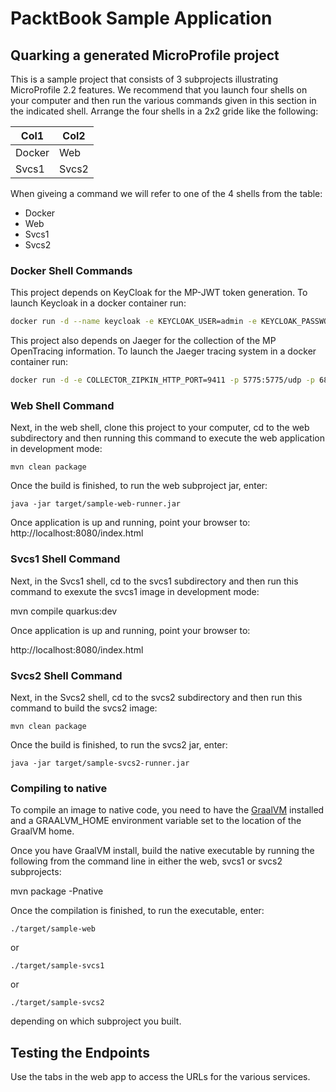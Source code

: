 # PacktBook Sample Application

## Quarking a generated MicroProfile project

This is a sample project that consists of 3 subprojects illustrating MicroProfile 2.2 features. We recommend that you
launch four shells on your computer and then run the various commands given in this
section in the indicated shell. Arrange the four shells in a 2x2 gride like the following:

| Col1  | Col2  |
| ------|-------|
| Docker| Web   |
| Svcs1 | Svcs2 |

When giveing a command we will refer to one of the 4 shells from the table:
* Docker
* Web
* Svcs1
* Svcs2

### Docker Shell Commands

This project depends on KeyCloak for the MP-JWT token generation. To launch Keycloak in a docker
container run:

```bash
docker run -d --name keycloak -e KEYCLOAK_USER=admin -e KEYCLOAK_PASSWORD=admin -p 8180:8180 -v `pwd`/packt-mp-realm.json:/config/quarkus-packt.json -it jboss/keycloak:6.0.1 -b 0.0.0.0 -Djboss.http.port=8180 -Dkeycloak.migration.action=import -Dkeycloak.migration.provider=singleFile -Dkeycloak.migration.file=/config/quarkus-packt.json -Dkeycloak.migration.strategy=OVERWRITE_EXISTING
```

This project also depends on Jaeger for the collection of the MP OpenTracing information. To launch
the Jaeger tracing system in a docker container run: 
```bash
docker run -d -e COLLECTOR_ZIPKIN_HTTP_PORT=9411 -p 5775:5775/udp -p 6831:6831/udp -p 6832:6832/udp -p 5778:5778 -p 16686:16686 -p 14268:14268 -p 9411:9411 jaegertracing/all-in-one:latest
```

### Web Shell Command
Next, in the web shell, clone this project to your computer, cd to the web subdirectory and then running this
 command to execute the web application in development mode:

`mvn clean package`

Once the build is finished, to run the web subproject jar, enter:

`java -jar target/sample-web-runner.jar`

Once application is up and running, point your browser to:
http://localhost:8080/index.html

### Svcs1 Shell Command
Next, in the Svcs1 shell, cd to the svcs1 subdirectory and then run this
 command to exexute the svcs1 image in development mode:

mvn compile quarkus:dev

Once application is up and running, point your browser to:

http://localhost:8080/index.html

### Svcs2 Shell Command
Next, in the Svcs2 shell, cd to the svcs2 subdirectory and then run this
command to build the svcs2 image:

`mvn clean package`

Once the build is finished, to run the svcs2 jar, enter:

`java -jar target/sample-svcs2-runner.jar`

### Compiling to native

To compile an image to native code, you need to have the [GraalVM](https://github.com/oracle/graal/releases) installed
and a GRAALVM_HOME environment variable set to the location of the GraalVM home.

Once you have GraalVM install, build the native executable by running the following from the command line
in either the web, svcs1 or svcs2 subprojects:

mvn package -Pnative

Once the compilation is finished, to run the executable, enter:

`./target/sample-web`

or

`./target/sample-svcs1`

or

`./target/sample-svcs2`

depending on which subproject you built.

## Testing the Endpoints
Use the tabs in the web app to access the URLs for the various services.
